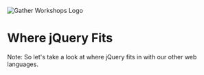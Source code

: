 ![Gather Workshops Logo](/Building-with-jQuery/slideshow/images/gw_logo_header.png)

# Where jQuery Fits


Note:
So let's take a look at where jQuery fits in with our other web languages.